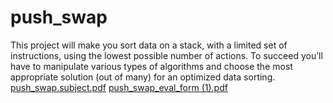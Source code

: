# push_swap
This project will make you sort data on a stack, with a limited set of instructions, using the lowest possible number of actions. To succeed you’ll have to manipulate various types of algorithms and choose the most appropriate solution (out of many) for an optimized data sorting.
[push_swap.subject.pdf](https://github.com/linhtng/push_swap/files/10668338/push_swap.subject.pdf)
[push_swap_eval_form (1).pdf](https://github.com/linhtng/push_swap/files/10668340/push_swap_eval_form.1.pdf)
